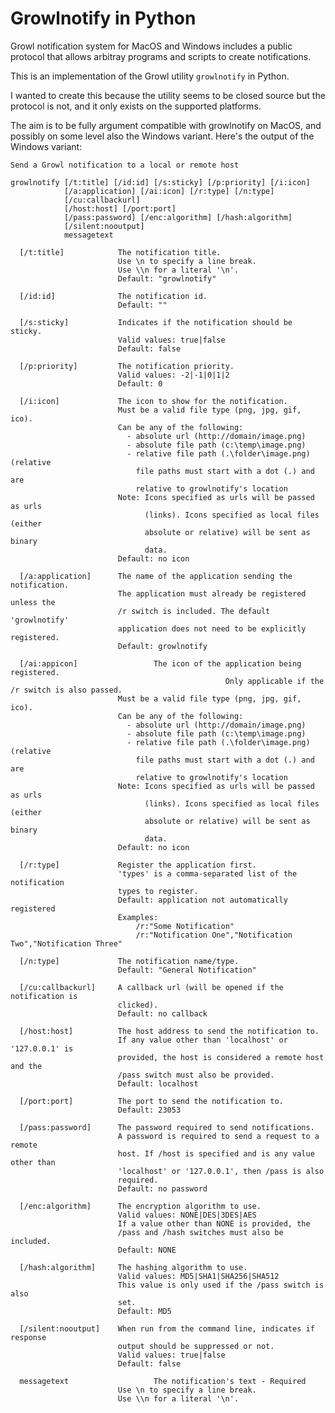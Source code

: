 # Growlnotify in Python

Growl notification system for MacOS and Windows includes a public protocol
that allows arbitray programs and scripts to create notifications.

This is an implementation of the Growl utility `growlnotify` in Python.

I wanted to create this because the utility seems to be closed source
but the protocol is not, and it only exists on the supported platforms.

The aim is to be fully argument compatible with growlnotify on MacOS, and
possibly on some level also the Windows variant. Here's the output of
the Windows variant:

    Send a Growl notification to a local or remote host

    growlnotify [/t:title] [/id:id] [/s:sticky] [/p:priority] [/i:icon]
                [/a:application] [/ai:icon] [/r:type] [/n:type]
                [/cu:callbackurl]
                [/host:host] [/port:port]
                [/pass:password] [/enc:algorithm] [/hash:algorithm]
                [/silent:nooutput]
                messagetext

      [/t:title]            The notification title.
                            Use \n to specify a line break.
                            Use \\n for a literal '\n'.
                            Default: "growlnotify"

      [/id:id]              The notification id.
                            Default: ""

      [/s:sticky]           Indicates if the notification should be sticky.
                            Valid values: true|false
                            Default: false

      [/p:priority]         The notification priority.
                            Valid values: -2|-1|0|1|2
                            Default: 0

      [/i:icon]             The icon to show for the notification.
                            Must be a valid file type (png, jpg, gif, ico).
                            Can be any of the following:
                              - absolute url (http://domain/image.png)
                              - absolute file path (c:\temp\image.png)
                              - relative file path (.\folder\image.png) (relative
                                file paths must start with a dot (.) and are
                                relative to growlnotify's location
                            Note: Icons specified as urls will be passed as urls
                                  (links). Icons specified as local files (either
                                  absolute or relative) will be sent as binary
                                  data.
                            Default: no icon

      [/a:application]      The name of the application sending the notification.
                            The application must already be registered unless the
                            /r switch is included. The default 'growlnotify'
                            application does not need to be explicitly registered.
                            Default: growlnotify

      [/ai:appicon]                 The icon of the application being registered.
                                                    Only applicable if the /r switch is also passed.
                            Must be a valid file type (png, jpg, gif, ico).
                            Can be any of the following:
                              - absolute url (http://domain/image.png)
                              - absolute file path (c:\temp\image.png)
                              - relative file path (.\folder\image.png) (relative
                                file paths must start with a dot (.) and are
                                relative to growlnotify's location
                            Note: Icons specified as urls will be passed as urls
                                  (links). Icons specified as local files (either
                                  absolute or relative) will be sent as binary
                                  data.
                            Default: no icon

      [/r:type]             Register the application first.
                            'types' is a comma-separated list of the notification
                            types to register.
                            Default: application not automatically registered
                            Examples:
                                /r:"Some Notification"
                                /r:"Notification One","Notification Two","Notification Three"

      [/n:type]             The notification name/type.
                            Default: "General Notification"

      [/cu:callbackurl]     A callback url (will be opened if the notification is
                            clicked).
                            Default: no callback

      [/host:host]          The host address to send the notification to.
                            If any value other than 'localhost' or '127.0.0.1' is
                            provided, the host is considered a remote host and the
                            /pass switch must also be provided.
                            Default: localhost

      [/port:port]          The port to send the notification to.
                            Default: 23053

      [/pass:password]      The password required to send notifications.
                            A password is required to send a request to a remote
                            host. If /host is specified and is any value other than
                            'localhost' or '127.0.0.1', then /pass is also
                            required.
                            Default: no password

      [/enc:algorithm]      The encryption algorithm to use.
                            Valid values: NONE|DES|3DES|AES
                            If a value other than NONE is provided, the
                            /pass and /hash switches must also be included.
                            Default: NONE

      [/hash:algorithm]     The hashing algorithm to use.
                            Valid values: MD5|SHA1|SHA256|SHA512
                            This value is only used if the /pass switch is also
                            set.
                            Default: MD5

      [/silent:nooutput]    When run from the command line, indicates if response
                            output should be suppressed or not.
                            Valid values: true|false
                            Default: false

      messagetext                   The notification's text - Required
                            Use \n to specify a line break.
                            Use \\n for a literal '\n'.
